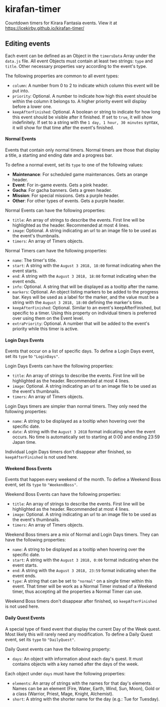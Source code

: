 # kirafan-timer
Countdown timers for Kirara Fantasia events. View it at https://icekirby.github.io/kirafan-timer/


## Editing events
Each event can be defined as an Object in the `timersData` Array under the `data.js` file.
All event Objects must contain at least two strings: `type` and `title`. Other necessary properties vary according to the event's type.

The following properties are common to all event types:
- `column`: A number from 0 to 2 to indicate which column this event will be put into.
- `priority`: Optional. A number to indicate how high this event should be within the column it belongs to. A higher priority event will display before a lower one.
- `keepAfterFinished`: Optional. A boolean or string to indicate for how long this event should be visible after it finished. If set to `true`, it will show indefinitely. If set to a string with the `1 day, 1 hour, 30 minutes` syntax, it will show for that time after the event's finished.

#### Normal Events
Events that contain only normal timers. Normal timers are those that display a title, a starting and ending date and a progress bar.

To define a normal event, set its `type` to one of the following values:
- **Maintenance**: For scheduled game maintenances. Gets an orange header.
- **Event**: For in-game events. Gets a pink header.
- **Gacha**: For gacha banners. Gets a green header.
- **Mission**: For special missions. Gets a purple header.
- **Other**: For other types of events. Gets a purple header.

Normal Events can have the following properties:
- `title`: An array of strings to describe the events. First line will be highlighted as the header. Recommended at most 4 lines.
- `image`: Optional. A string indicating an url to an image file to be used as the event's thumbnails.
- `timers`: An array of Timers objects.

Normal Timers cam have the following properties:
- `name`: The timer's title.
- `start`: A string with the `August 3 2018, 18:00` format indicating when the event starts.
- `end`: A string with the `August 3 2018, 18:00` format indicating when the event ends.
- `info`: Optional. A string that will be displayed as a tooltip after the name.
- `markers`: Optional. An object listing markers to be added to the progress bar. Keys will be used as a label for the marker, and the value must be a string with the `August 3 2018, 18:00` defining the marker's time.
- `keepAfterFinished`: Optional. Similar to an event's keepAfterFinished, but specific to a timer. Using this property on individual timers is preferred over using them on the Event level.
- `extraPriority`: Optional. A number that will be added to the event's priority while this timer is active.

#### Login Days Events
Events that occur on a list of specific days.
To define a Login Days event, set its `type` to `"LoginDays"`.

Login Days Events can have the following properties:
- `title`: An array of strings to describe the events. First line will be highlighted as the header. Recommended at most 4 lines.
- `image`: Optional. A string indicating an url to an image file to be used as the event's thumbnails.
- `timers`: An array of Timers objects.

Login Days timers are simpler than normal timers. They only need the following properties:
- `name`: A string to be displayed as a tooltip when hovering over the specific date.
- `date`: A string with the `August 3 2018` format indicating when the event occurs. No time is automatically set to starting at 0:00 and ending 23:59 Japan time.

Individual Login Days timers don't disappear after finished, so `keepAfterFinished` is not used here.

#### Weekend Boss Events
Events that happen every weekend of the month.
To define a Weekend Boss event, set its `type` to `"WeekendBoss"`.

Weekend Boss Events can have the following properties:
- `title`: An array of strings to describe the events. First line will be highlighted as the header. Recommended at most 4 lines.
- `image`: Optional. A string indicating an url to an image file to be used as the event's thumbnails.
- `timers`: An array of Timers objects.

Weekend Boss timers are a mix of Normal and Login Days timers. They can have the following properties:
- `name`: A string to be displayed as a tooltip when hovering over the specific date.
- `start`: A string with the `August 3 2018, 0:00` format indicating when the event starts.
- `end`: A string with the `August 3 2018, 23:59` format indicating when the event ends.
- `type`: A string that can be set to `"normal"` on a single timer within this event. That timer will be work as a Normal Timer instead of a Weekend timer, thus accepting all the properties a Normal Timer can use.

Weekend Boss timers don't disappear after finished, so `keepAfterFinished` is not used here.

#### Daily Quest Events
A special type of fixed event that display the current Day of the Week quest. Most likely this will rarely need any modification.
To define a Daily Quest event, set its `type` to `"DailyQuest"`.

Daily Quest events can have the following property:
- `days`: An object with information about each day's quest. It must contains objects with a key named after the days of the week.

Each object under `days` must have the following properties:
- `elements`: An array of strings with the names for that day's elements. Names can be an element (Fire, Water, Earth, Wind, Sun, Moon), Gold or a class (Warrior, Priest, Mage, Knight, Alchemist).
- `short`: A string with the shorter name for the day (e.g.: Tue for Tuesday).
